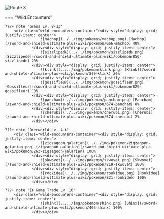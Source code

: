 <img src="../../img/routes/Route 3.png" alt="Route 3"/>

=== "Wild Encounters"


	???+ note "Grass Lv. 8-13"
		<div class="wild-encounters-container"><div style="display: grid; justify-items: center">
                    ![machop](../../img/pokemon/machop.png) [Machop](/sword-and-shield-ultimate-plus-wiki/pokemon/066-machop) 40%
                </div><div style="display: grid; justify-items: center">
                    ![sizzlipede](../../img/pokemon/sizzlipede.png) [Sizzlipede](/sword-and-shield-ultimate-plus-wiki/pokemon/850-sizzlipede) 20%
                </div><div style="display: grid; justify-items: center">
                    ![klink](../../img/pokemon/klink.png) [Klink](/sword-and-shield-ultimate-plus-wiki/pokemon/599-klink) 20%
                </div><div style="display: grid; justify-items: center">
                    ![gossifleur](../../img/pokemon/gossifleur.png) [Gossifleur](/sword-and-shield-ultimate-plus-wiki/pokemon/829-gossifleur) 10%
                </div><div style="display: grid; justify-items: center">
                    ![pancham](../../img/pokemon/pancham.png) [Pancham](/sword-and-shield-ultimate-plus-wiki/pokemon/674-pancham) 8%
                </div><div style="display: grid; justify-items: center">
                    ![cherubi](../../img/pokemon/cherubi.png) [Cherubi](/sword-and-shield-ultimate-plus-wiki/pokemon/674-cherubi) 2%
                </div></div>

	???+ note "Overworld Lv. 4-6"
		<div class="wild-encounters-container"><div style="display: grid; justify-items: center">
                    ![zigzagoon-galarian](../../img/pokemon/zigzagoon-galarian.png) [Zigzagoon Galarian](/sword-and-shield-ultimate-plus-wiki/pokemon/263-zigzagoon-galarian) 100%
                </div><div style="display: grid; justify-items: center">
                    ![skwovet](../../img/pokemon/skwovet.png) [Skwovet](/sword-and-shield-ultimate-plus-wiki/pokemon/819-skwovet) 100%
                </div><div style="display: grid; justify-items: center">
                    ![rookidee](../../img/pokemon/rookidee.png) [Rookidee](/sword-and-shield-ultimate-plus-wiki/pokemon/821-rookidee) 100%
                </div></div>

	???+ note "In Game Trade Lv. 10"
		<div class="wild-encounters-container"><div style="display: grid; justify-items: center">
                    ![shinx](../../img/pokemon/shinx.png) [Shinx](/sword-and-shield-ultimate-plus-wiki/pokemon/403-shinx) 100%
                </div></div>



